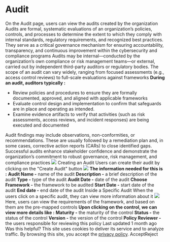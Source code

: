 
# Audit
On the Audit page, users can view the audits created by the organization 
Audits are formal, systematic evaluations of an organization’s policies, controls, and processes to determine the extent to which they comply with internal standards, regulatory requirements, and recognized best practices. They serve as a critical governance mechanism for ensuring accountability, transparency, and continuous improvement within the cybersecurity and compliance programs
Audits may be internal—conducted by the organization’s own compliance or risk management teams—or external, carried out by independent third-party auditors or regulatory bodies. The scope of an audit can vary widely, ranging from focused assessments (e.g., access control reviews) to full-scale evaluations against frameworks 
**During an audit, auditors typically :**
  * Review policies and procedures to ensure they are formally documented, approved, and aligned with applicable frameworks 
  * Evaluate control design and implementation to confirm that safeguards are in place and operating as intended.
  * Examine evidence artifacts to verify that activities (such as risk assessments, access reviews, and incident responses) are being executed and documented 


Audit findings may include observations, non-conformities, or recommendations. These are usually followed by a remediation plan and, in some cases, corrective action reports (CARs) to close identified gaps. Successful audits enhance stakeholder confidence and demonstrate the organization’s commitment to robust governance, risk management, and compliance practices 
![](https://docs.zeron.one/~gitbook/image?url=https%3A%2F%2F2369257091-files.gitbook.io%2F%7E%2Ffiles%2Fv0%2Fb%2Fgitbook-x-prod.appspot.com%2Fo%2Fspaces%252FNvBtBGH5RnvS9IY79liz%252Fuploads%252FtezVqs7yiprCac3eLQtL%252FScreenshot%25202025-04-07%2520at%25201.32.31%25E2%2580%25AFPM.png%3Falt%3Dmedia%26token%3De02f727f-a003-426d-83e1-8699ef8c108d&width=768&dpr=4&quality=100&sign=8e4bf278&sv=2)
Creating an Audit[](https://docs.zeron.one/zeron-compliance/audit#creating-an-audit)
Users can create their audit by clicking on the "Create Audit" button 
![](https://docs.zeron.one/~gitbook/image?url=https%3A%2F%2F2369257091-files.gitbook.io%2F%7E%2Ffiles%2Fv0%2Fb%2Fgitbook-x-prod.appspot.com%2Fo%2Fspaces%252FNvBtBGH5RnvS9IY79liz%252Fuploads%252FPJg9HwWA0N2kBRuRjrk4%252FScreenshot%25202025-04-07%2520at%25201.34.01%25E2%2580%25AFPM.png%3Falt%3Dmedia%26token%3D906c0dd7-d98c-4e8b-803d-99e9b120789a&width=768&dpr=4&quality=100&sign=f32723d9&sv=2)
**The information needed for this is :**
**Audit Name -** name of the audit 
**Description -** a brief description of the audit 
**Type -** type of the audit 
**Audit Date -** date of the audit 
**Choose Framework -** the framework to be audited 
**Start Date -** start date of the audit
**End date -** end date of the audit 
Inside a Specific Audit [](https://docs.zeron.one/zeron-compliance/audit#inside-a-specific-audit)
When the users click on a specific audit, they can view more information about it 
![](https://docs.zeron.one/~gitbook/image?url=https%3A%2F%2F2369257091-files.gitbook.io%2F%7E%2Ffiles%2Fv0%2Fb%2Fgitbook-x-prod.appspot.com%2Fo%2Fspaces%252FNvBtBGH5RnvS9IY79liz%252Fuploads%252FByE0zQ1AYVI8fGy6UwOJ%252FScreenshot%25202025-04-07%2520at%25202.51.39%25E2%2580%25AFPM.png%3Falt%3Dmedia%26token%3D2251a184-158f-4b61-9208-a0e97dd121f4&width=768&dpr=4&quality=100&sign=5a32badf&sv=2)
Here, users can view the requirements of the framework, and based on them are the pre-mapped controls 
**Upon clicking on the control, we can view more details like :**
**Maturity -** the maturity of the control
**Status -** the status of the control 
**Version -** the version of the control 
**Policy Reviewer -** the users responsible for reviewing this policy 
Last updated 1 month ago
Was this helpful?
This site uses cookies to deliver its service and to analyze traffic. By browsing this site, you accept the [privacy policy](https://zeron.one/privacy-policy/).
AcceptReject
